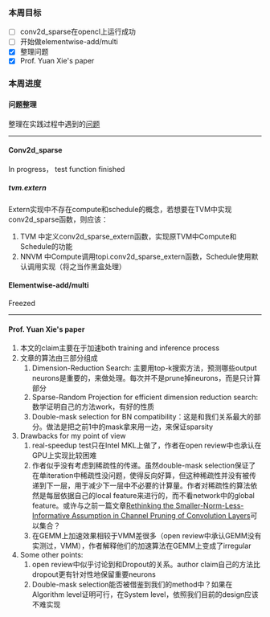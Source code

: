 ### 本周目标
- [ ] conv2d_sparse在opencl上运行成功
- [ ] 开始做elementwise-add/multi
- [x] 整理问题
- [x] Prof. Yuan Xie's paper

### 本周进度
#### 问题整理
整理在实践过程中遇到的[问题](https://github.com/acada-sjtu/EdgeTraining/blob/master/Doc/Weekly-Report/Some%20question%20we%20met%20in%20the%20paper.md)

---------------------

#### Conv2d_sparse
In progress， test function finished

##### tvm.extern
Extern实现中不存在compute和schedule的概念，若想要在TVM中实现conv2d_sparse函数，则应该：
1. TVM 中定义conv2d_sparse_extern函数，实现原TVM中Compute和Schedule的功能
2. NNVM 中Compute调用topi.conv2d_sparse_extern函数，Schedule使用默认调用实现（将之当作黑盒处理）

#### Elementwise-add/multi
Freezed

--------------------
#### Prof. Yuan Xie's paper
1. 本文的claim主要在于加速both training and inference process
2. 文章的算法由三部分组成
    1. Dimension-Reduction Search: 主要用top-k搜索方法，预测哪些output neurons是重要的，来做处理。每次并不是prune掉neurons，而是只计算部分
    2. Sparse-Random Projection for efficient dimension reduction search: 数学证明自己的方法work，有好的性质
    3. Double-mask selection for BN compatibility：这是和我们关系最大的部分。做法是把之前1中的mask拿来用一边，来保证sparsity
3. Drawbacks for my point of view
    1. real-speedup test只在Intel MKL上做了，作者在open review中也承认在GPU上实现比较困难
    2. 作者似乎没有考虑到稀疏性的传递。虽然double-mask selection保证了在单iteration中稀疏性没问题，使得反向好算，但这种稀疏性并没有被传递到下一层，用于减少下一层中不必要的计算量。作者对稀疏性的算法依然是每层依据自己的local feature来进行的，而不看network中的global feature。或许与之前一篇文章[Rethinking the Smaller-Norm-Less-Informative Assumption in Channel Pruning of Convolution Layers](https://arxiv.org/abs/1802.00124)可以集合？
    3. 在GEMM上加速效果相较于VMM差很多（open review中承认GEMM没有实测过，VMM），作者解释他们的加速算法在GEMM上变成了irregular
4. Some other points:
    1. open review中似乎讨论到和Dropout的关系。author claim自己的方法比dropout更有针对性地保留重要neurons
    2. Double-mask selection能否被借鉴到我们的method中？如果在Algorithm level证明可行，在System level，依照我们目前的design应该不难实现
